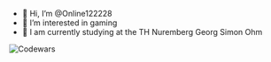 - 👋 Hi, I’m @Online122228
- 👀 I’m interested in gaming
- 🌱 I am currently studying at the TH Nuremberg Georg Simon Ohm
<!---
Online122228/Online122228 is a ✨ special ✨ repository because its `README.md` (this file) appears on your GitHub profile.
You can click the Preview link to take a look at your changes.
--->
![Codewars](https://www.codewars.com/users/Online122228/badges/large)
